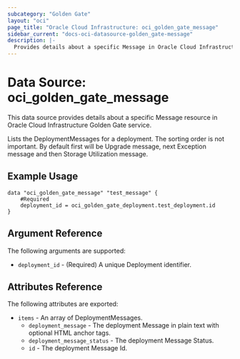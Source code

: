 ```yaml
---
subcategory: "Golden Gate"
layout: "oci"
page_title: "Oracle Cloud Infrastructure: oci_golden_gate_message"
sidebar_current: "docs-oci-datasource-golden_gate-message"
description: |-
  Provides details about a specific Message in Oracle Cloud Infrastructure Golden Gate service
---
```


# Data Source: oci_golden_gate_message
This data source provides details about a specific Message resource in Oracle Cloud Infrastructure Golden Gate service.

Lists the DeploymentMessages for a deployment. The sorting order is not important. By default first will be Upgrade message, next Exception message and then Storage Utilization message.


## Example Usage

```hcl
data "oci_golden_gate_message" "test_message" {
	#Required
	deployment_id = oci_golden_gate_deployment.test_deployment.id
}
```

## Argument Reference

The following arguments are supported:

* `deployment_id` - (Required) A unique Deployment identifier. 


## Attributes Reference

The following attributes are exported:

* `items` - An array of DeploymentMessages. 
	* `deployment_message` - The deployment Message in plain text with optional HTML anchor tags. 
	* `deployment_message_status` - The deployment Message Status. 
	* `id` - The deployment Message Id. 

